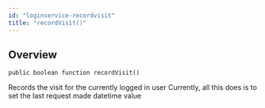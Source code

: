 ```yaml
---
id: "loginservice-recordvisit"
title: "recordVisit()"
---
```



## Overview




```luceescript
public boolean function recordVisit()
```

Records the visit for the currently logged in user
Currently, all this does is to set the last request made datetime value


